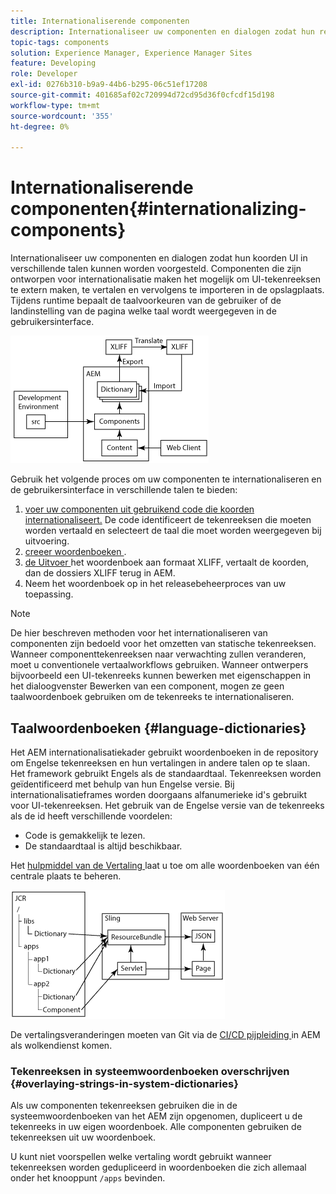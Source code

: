 ```yaml
---
title: Internationaliserende componenten
description: Internationaliseer uw componenten en dialogen zodat hun reeksen UI in verschillende talen kunnen worden voorgesteld
topic-tags: components
solution: Experience Manager, Experience Manager Sites
feature: Developing
role: Developer
exl-id: 0276b310-b9a9-44b6-b295-06c51ef17208
source-git-commit: 401685af02c720994d72cd95d36f0cfcdf15d198
workflow-type: tm+mt
source-wordcount: '355'
ht-degree: 0%

---
```


# Internationaliserende componenten{#internationalizing-components}

Internationaliseer uw componenten en dialogen zodat hun koorden UI in verschillende talen kunnen worden voorgesteld. Componenten die zijn ontworpen voor internationalisatie maken het mogelijk om UI-tekenreeksen te extern maken, te vertalen en vervolgens te importeren in de opslagplaats. Tijdens runtime bepaalt de taalvoorkeuren van de gebruiker of de landinstelling van de pagina welke taal wordt weergegeven in de gebruikersinterface.

![ i18n-components-1.png ](/help/implementing/developing/extending/assets/i18n-comp1.png)

Gebruik het volgende proces om uw componenten te internationaliseren en de gebruikersinterface in verschillende talen te bieden:

1. [ voer uw componenten uit gebruikend code die koorden internationaliseert.](/help/implementing/developing/extending/i18n/dev.md) De code identificeert de tekenreeksen die moeten worden vertaald en selecteert de taal die moet worden weergegeven bij uitvoering.
1. [ creeer woordenboeken ](/help/implementing/developing/extending/i18n/translator.md#creating-a-dictionary).
1. [ de Uitvoer ](/help/implementing/developing/extending/i18n/translator.md#exporting-a-dictionary) het woordenboek aan formaat XLIFF, vertaalt de koorden, dan de dossiers XLIFF terug in AEM.
1. Neem het woordenboek op in het releasebeheerproces van uw toepassing.

>[!NOTE]
>
>De hier beschreven methoden voor het internationaliseren van componenten zijn bedoeld voor het omzetten van statische tekenreeksen. Wanneer componenttekenreeksen naar verwachting zullen veranderen, moet u conventionele vertaalworkflows gebruiken. Wanneer ontwerpers bijvoorbeeld een UI-tekenreeks kunnen bewerken met eigenschappen in het dialoogvenster Bewerken van een component, mogen ze geen taalwoordenboek gebruiken om de tekenreeks te internationaliseren.

## Taalwoordenboeken {#language-dictionaries}

Het AEM internationalisatiekader gebruikt woordenboeken in de repository om Engelse tekenreeksen en hun vertalingen in andere talen op te slaan. Het framework gebruikt Engels als de standaardtaal. Tekenreeksen worden geïdentificeerd met behulp van hun Engelse versie. Bij internationalisatieframes worden doorgaans alfanumerieke id&#39;s gebruikt voor UI-tekenreeksen. Het gebruik van de Engelse versie van de tekenreeks als de id heeft verschillende voordelen:

* Code is gemakkelijk te lezen.
* De standaardtaal is altijd beschikbaar.

Het [ hulpmiddel van de Vertaling ](/help/implementing/developing/extending/i18n/translator.md) laat u toe om alle woordenboeken van één centrale plaats te beheren.

![ i18n-componenten-2 ](/help/implementing/developing/extending/assets/i18n-comp2.png)

De vertalingsveranderingen moeten van Git via de [ CI/CD pijpleiding ](/help/implementing/cloud-manager/configuring-pipelines/introduction-ci-cd-pipelines.md) in AEM als wolkendienst komen.

### Tekenreeksen in systeemwoordenboeken overschrijven {#overlaying-strings-in-system-dictionaries}

Als uw componenten tekenreeksen gebruiken die in de systeemwoordenboeken van het AEM zijn opgenomen, dupliceert u de tekenreeks in uw eigen woordenboek. Alle componenten gebruiken de tekenreeksen uit uw woordenboek.

U kunt niet voorspellen welke vertaling wordt gebruikt wanneer tekenreeksen worden gedupliceerd in woordenboeken die zich allemaal onder het knooppunt `/apps` bevinden.
